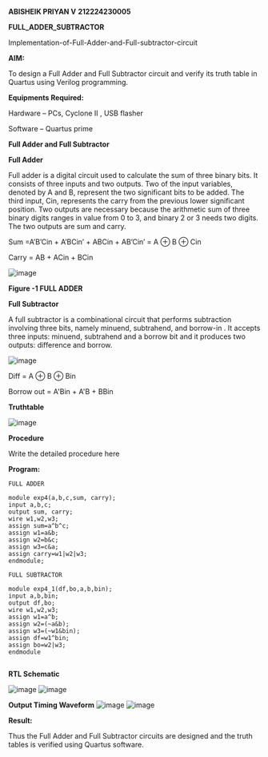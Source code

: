 **ABISHEIK PRIYAN V**
**212224230005**


**FULL_ADDER_SUBTRACTOR**

Implementation-of-Full-Adder-and-Full-subtractor-circuit

**AIM:**

To design a Full Adder and Full Subtractor circuit and verify its truth table in Quartus using Verilog programming.

**Equipments Required:**

Hardware – PCs, Cyclone II , USB flasher

Software – Quartus prime

**Full Adder and Full Subtractor**

**Full Adder**

Full adder is a digital circuit used to calculate the sum of three binary bits. It consists of three inputs and two outputs. Two of the input variables, denoted by A and B, represent the two significant bits to be added. The third input, Cin, represents the carry from the previous lower significant position. Two outputs are necessary because the arithmetic sum of three binary digits ranges in value from 0 to 3, and binary 2 or 3 needs two digits. The two outputs are sum and carry.

Sum =A’B’Cin + A’BCin’ + ABCin + AB’Cin’ = A ⊕ B ⊕ Cin 

Carry = AB + ACin + BCin

![image](https://github.com/naavaneetha/FULL_ADDER_SUBTRACTOR/assets/154305477/0f30ba51-5ffb-4198-845f-18e054f675e7)

**Figure -1 FULL ADDER**

**Full Subtractor**

A full subtractor is a combinational circuit that performs subtraction involving three bits, namely minuend, subtrahend, and borrow-in . It accepts three inputs: minuend, subtrahend and a borrow bit and it produces two outputs: difference and borrow.

![image](https://github.com/naavaneetha/FULL_ADDER_SUBTRACTOR/assets/154305477/02b24f51-ab51-4304-9ad6-7b81ffc1ead5)

Diff = A ⊕ B ⊕ Bin 

Borrow out = A'Bin + A'B + BBin

**Truthtable**




![image](https://github.com/user-attachments/assets/e1764538-0207-438d-8da5-42663306d0b3)


**Procedure**

Write the detailed procedure here

**Program:**

```
FULL ADDER

module exp4(a,b,c,sum, carry);
input a,b,c;
output sum, carry;
wire w1,w2,w3;
assign sum=a^b^c;
assign w1=a&b;
assign w2=b&c;
assign w3=c&a;
assign carry=w1|w2|w3;
endmodule;

FULL SUBTRACTOR

module exp4_1(df,bo,a,b,bin);
input a,b,bin;
output df,bo;
wire w1,w2,w3;
assign w1=a^b;
assign w2=(~a&b);
assign w3=(~w1&bin);
assign df=w1^bin;
assign bo=w2|w3;
endmodule


```

**RTL Schematic**

![image](https://github.com/user-attachments/assets/c5a8e3f1-b12d-40fd-8d6f-3606682368fb)
![image](https://github.com/user-attachments/assets/c3b2606d-c2e2-4450-a0d1-c029b6abd3f7)



**Output Timing Waveform**
![image](https://github.com/user-attachments/assets/2666b139-244f-4d5e-8c4b-7e4f9d068f24)
![image](https://github.com/user-attachments/assets/8e0e1eae-59ed-477a-939f-4a71707f8cd8)



**Result:**

Thus the Full Adder and Full Subtractor circuits are designed and the truth tables is verified using Quartus software.



